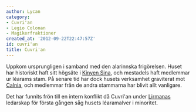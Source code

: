 ```yaml
---
author: Lycan
category:
- Cuvri'an
- Legio Colonan
- Magikerfraktioner
created_at: '2012-09-22T22:47:57Z'
id: cuvri'an
title: Cuvri'an
---
```

Uppkom ursprungligen i samband med den alarinnska frigörelsen. Huset har historiskt haft sitt högsäte i [Kinyen Sina], och mestadels haft medlemmar ur léarams stam. På senare tid har dock husets verksamhet graviterat mot [Calnia], och medlemmar från de andra stammarna har blivit allt vanligare.

Det har funnits frön till en intern konflikt då Cuvri'an under [Lirmanas] ledarskap för första gången såg husets léaramalver i minoritet.

  [Kinyen Sina]: Kinyen_Sina
  [Calnia]: Calnia
  [Lirmanas]: Lirmana_Ithari_fin_Tanisol_tun_Sanari_tan_Eare
